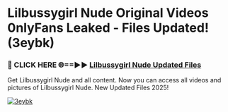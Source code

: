 # Lilbussygirl Nude Original Videos 0nlyFans Leaked - Files Updated! (3eybk)

<h3>🔴 CLICK HERE 🌐==►► <a href="https://tinyurl.com/yrmya6cz" rel="nofollow">Lilbussygirl Nude Updated Files</a></h3>

Get Lilbussygirl Nude and all content. Now you can access all videos and pictures of Lilbussygirl Nude. New Updated Files 2025!

[![3eybk](https://i.imgur.com/FMdXYCs.gif)](https://tinyurl.com/yrmya6cz)
